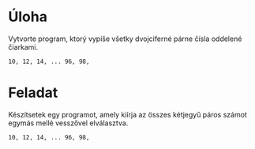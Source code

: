 # Úloha
Vytvorte program, ktorý vypíše všetky dvojciferné párne čísla oddelené čiarkami.
```
10, 12, 14, ... 96, 98,
```

# Feladat
Készítsetek egy programot, amely kiírja az összes kétjegyű páros számot egymás mellé vesszővel elválasztva.
```
10, 12, 14, ... 96, 98,
```